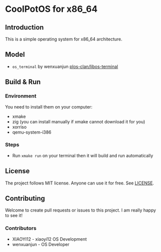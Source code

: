 # CoolPotOS for x86_64

## Introduction

This is a simple operating system for x86_64 architecture.

## Model

* `os_terminal` by wenxuanjun [plos-clan/libos-terminal](https://github.com/plos-clan/libos-terminal)

## Build & Run

### Environment

You need to install them on your computer:

- xmake
- zig (you can install manually if xmake cannot download it for you)
- xorriso
- qemu-system-i386

### Steps

- Run `xmake run` on your terminal then it will build and run automatically

## License

The project follows MIT license. Anyone can use it for free. See [LICENSE](LICENSE).

## Contributing

Welcome to create pull requests or issues to this project. I am really happy to see it!

### Contributors

* XIAOYI12 - xiaoyi12 OS Development
* wenxuanjun - OS Developer
